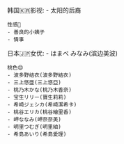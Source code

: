 韩国🇰🇷影视:
	- 太阳的后裔
	

	性感💄
	- 善良的小姨子
	- 情事

日本🇯🇵女优:
	- はまべ みなみ(滨边美波)

	桃色😍
	- 波多野结衣(波多野結衣)
	- 三上悠亜(三上悠亞)
	- 桃乃木かな(桃乃木香奈)
	- 宝生リリー(寶生莉莉)
	- 希崎ジェシカ(希崎潔希卡)
	- 桃谷エリカ(桃谷繪里香)
	- 岬ななみ(岬奈奈美)
	- 明里つむぎ(明里紬)
	- 希島あいり(希島愛理)